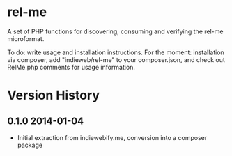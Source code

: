 # rel-me

A set of PHP functions for discovering, consuming and verifying the rel-me microformat.

To do: write usage and installation instructions. For the moment: installation via composer, add "indieweb/rel-me" to your composer.json, and check out RelMe.php comments for usage information.

# Version History

## 0.1.0 2014-01-04
* Initial extraction from indiewebify.me, conversion into a composer package